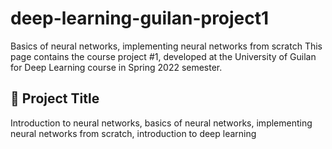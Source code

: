 # deep-learning-guilan-project1
Basics of neural networks, implementing neural networks from scratch
This page contains the course project #1, developed at the University of Guilan for Deep Learning course in Spring 2022 semester.

## 🔨 Project Title
Introduction to neural networks, basics of neural networks, implementing neural networks from scratch, introduction to deep learning



